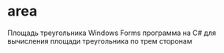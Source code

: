 # area
Площадь треугольника
Windows Forms программа на C# для вычисления площади треугольника по трем сторонам
